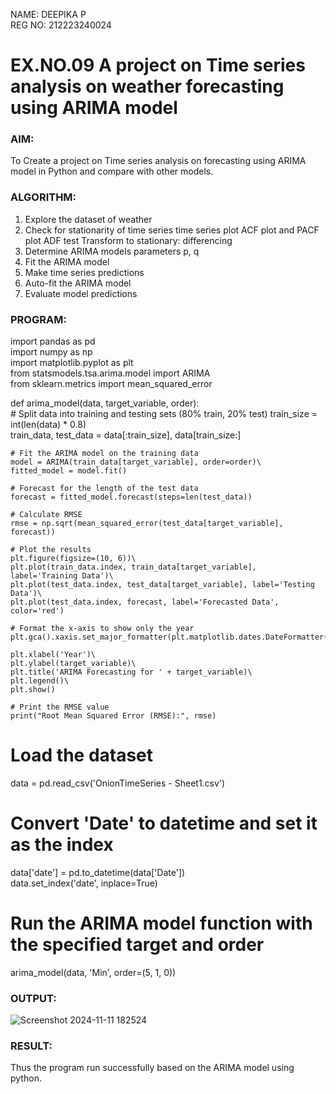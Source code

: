 NAME: DEEPIKA P\
REG NO: 212223240024
# EX.NO.09        A project on Time series analysis on weather forecasting using ARIMA model 

### AIM:
To Create a project on Time series analysis on forecasting using ARIMA model in  Python and compare with other models.

### ALGORITHM:
1. Explore the dataset of weather 
2. Check for stationarity of time series time series plot
   ACF plot and PACF plot
   ADF test
   Transform to stationary: differencing
3. Determine ARIMA models parameters p, q
4. Fit the ARIMA model
5. Make time series predictions
6. Auto-fit the ARIMA model
7. Evaluate model predictions
### PROGRAM:
import pandas as pd\
import numpy as np\
import matplotlib.pyplot as plt\
from statsmodels.tsa.arima.model import ARIMA\
from sklearn.metrics import mean_squared_error

def arima_model(data, target_variable, order):\
    # Split data into training and testing sets (80% train, 20% test)
    train_size = int(len(data) * 0.8)\
    train_data, test_data = data[:train_size], data[train_size:]

    # Fit the ARIMA model on the training data
    model = ARIMA(train_data[target_variable], order=order)\
    fitted_model = model.fit()

    # Forecast for the length of the test data
    forecast = fitted_model.forecast(steps=len(test_data))

    # Calculate RMSE
    rmse = np.sqrt(mean_squared_error(test_data[target_variable], forecast))

    # Plot the results
    plt.figure(figsize=(10, 6))\
    plt.plot(train_data.index, train_data[target_variable], label='Training Data')\
    plt.plot(test_data.index, test_data[target_variable], label='Testing Data')\
    plt.plot(test_data.index, forecast, label='Forecasted Data', color='red')
    
    # Format the x-axis to show only the year
    plt.gca().xaxis.set_major_formatter(plt.matplotlib.dates.DateFormatter('%Y'))
    
    plt.xlabel('Year')\
    plt.ylabel(target_variable)\
    plt.title('ARIMA Forecasting for ' + target_variable)\
    plt.legend()\
    plt.show()

    # Print the RMSE value
    print("Root Mean Squared Error (RMSE):", rmse)

# Load the dataset
data = pd.read_csv('OnionTimeSeries - Sheet1.csv')

# Convert 'Date' to datetime and set it as the index
data['date'] = pd.to_datetime(data['Date'])\
data.set_index('date', inplace=True)

# Run the ARIMA model function with the specified target and order
arima_model(data, 'Min', order=(5, 1, 0))
### OUTPUT:

![Screenshot 2024-11-11 182524](https://github.com/user-attachments/assets/c9b500a2-8fe1-490d-9b7c-c9a122b68e97)

### RESULT:
Thus the program run successfully based on the ARIMA model using python.
